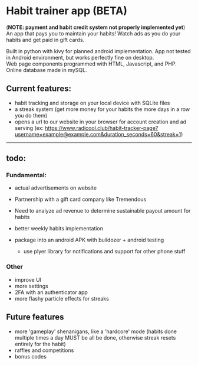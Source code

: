 # Habit trainer app (**BETA**)
(**NOTE: payment and habit credit system not properly implemented yet**)  
An app that pays you to maintain your habits! Watch ads as you do your habits and get paid in gift cards.  

Built in python with kivy for planned android implementation. App not tested in Android environment, but works perfectly fine on desktop.  
Web page components programmed with HTML, Javascript, and PHP. Online database made in mySQL.

## Current features:
* habit tracking and storage on your local device with SQLite files
* a streak system (get more money for your habits the more days in a row you do them)
* opens a url to our website in your browser for account creation and ad serving (ex: https://www.radicool.club/habit-tracker-page?username=example@example.com&duration_seconds=60&streak=1)
---
## todo:
### Fundamental:
  * actual advertisements on website
  * Partnership with a gift card company like Tremendous
  * Need to analyze ad revenue to determine sustainable payout amount for habits  
    
  * better weekly habits implementation
  * package into an android APK with buildozer + android testing
    *	use plyer library for notifications and support for other phone stuff 

### Other
* improve UI
* more settings
* 2FA with an authenticator app
* more flashy particle effects for streaks

## Future features
* more 'gameplay' shenanigans, like a 'hardcore' mode (habits done multiple times a day MUST be all be done, otherwise streak resets entirely for the habit) 
* raffles and competitions
* bonus codes
